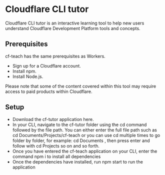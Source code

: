 # Cloudflare CLI tutor

Cloudflare CLI tutor is an interactive learning tool to help new users understand Cloudflare Development Platform tools and concepts.

## Prerequisites
cf-teach has the same prerequisites as Workers.

- Sign up for a Cloudflare account.
- Install npm.
- Install Node.js.

Please note that some of the content covered within this tool may require access to paid products within Cloudflare.

## Setup
- Download the cf-tutor application here.
- In your CLI, navigate to the cf-tutor folder using the cd command followed by the file path. You can either enter the full file path such as cd Documents/Projects/cf-teach  or you can use cd  multiple times to go folder by folder, for example: cd Documents , then press enter and follow with cd Projects  so on and so forth.
- Once you have entered the cf-teach application on your CLI, enter the command npm i  to install all dependencies
- Once the dependencies have installed, run npm start to run the application
